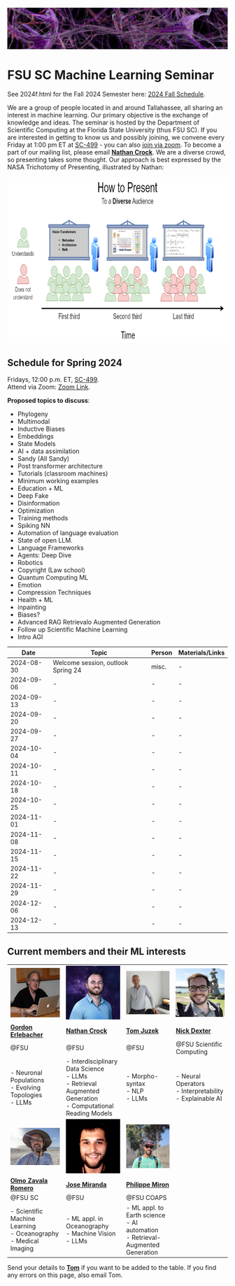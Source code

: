 ![Inspiring_banner](inspiring_banner2.jpg)

# FSU SC Machine Learning Seminar

See 2024f.html for the Fall 2024 Semester here: <a href="https://sc-ai.net/2024f.html">2024 Fall Schedule</a>. 

We are a group of people located in and around Tallahassee, all sharing an interest in machine learning. Our primary objective is the exchange of knowledge and ideas. The seminar is hosted by the Department of Scientific Computing at the Florida State University (thus FSU SC). If you are interested in getting to know us and possibly joining, we convene every Friday at 1:00 pm ET at [SC-499](https://goo.gl/maps/BJLxE3Q7H1MTBqMu6) - you can also [join via zoom](https://fsu.zoom.us/j/9038137210). To become a part of our mailing list, please email [**Nathan Crock**](https://www.sc.fsu.edu/people?uid=ndc08). We are a diverse crowd, so presenting takes some thought. Our approach is best expressed by the NASA Trichotomy of Presenting, illustrated by Nathan: 

<div align="center">
<img src="member_jpgs/columbian_trichotomy.jpg" alt="columbian_trichotomy.jpg" width="900" height="380">
</div>

## Schedule for Spring 2024

Fridays, 12:00 p.m. ET, [SC-499](https://goo.gl/maps/BJLxE3Q7H1MTBqMu6). <br />
Attend via Zoom: [Zoom Link](https://fsu.zoom.us/j/9038137210). <br />

**Proposed topics to discuss**: 

- Phylogeny
- Multimodal
- Inductive Biases
- Embeddings
- State Models
- AI + data assimilation
- Sandy (All Sandy)
- Post transformer architecture
- Tutorials (classroom machines)
- Minimum working examples
- Education + ML
- Deep Fake
- Disinformation
- Optimization
- Training methods
- Spiking NN
- Automation of language evaluation
- State of open LLM.
- Language Frameworks
- Agents: Deep Dive
- Robotics
- Copyright (Law school)
- Quantum Computing ML
- Emotion
- Compression Techniques
- Health + ML
- inpainting
- Biases?
- Advanced RAG Retrievalo Augmented Generation
- Follow up Scientific Machine Learning
- Intro AGI

| Date       | Topic        | Person | Materials/Links | 
|------------|--------------|--------|-----------------|
| 2024-08-30 | Welcome session, outlook Spring 24 | misc. | - |
| 2024-09-06 |  - | - | - |
| 2024-09-13 |  - | - | - |
| 2024-09-20 |  - | - | - |
| 2024-09-27 |  - | - | - |
| 2024-10-04 |  - | - | - |
| 2024-10-11 |  - | - | - |
| 2024-10-18 |  - | - | - |
| 2024-10-25 |  - | - | - |
| 2024-11-01 |  - | - | - |
| 2024-11-08 |  - | - | - |
| 2024-11-15 |  - | - | - |
| 2024-11-22 |  - | - | - |
| 2024-11-29 | - | - | - |
| 2024-12-06 | - | - | - |
| 2024-12-13 | - | - | - |


## Current members and their ML interests

|            |            |            |            | 
|------------|------------|------------|------------|
| <img src="member_jpgs/gerlebacher.jpg" alt="gerlebacher.jpg" width=200px> | <img src="member_jpgs/ncrock.jpg" alt="ncrock.jpg" width=200px> | <img src="member_jpgs/tjuzek2.jpg" alt="tjuzek.jpg" width=200px> | <img src="member_jpgs/ndexter.jpg" alt="ndexter.jpg" width=200px> |
| [**Gordon Erlebacher**](https://www.sc.fsu.edu/people/faculty?uid=gerlebacher) | [**Nathan Crock**](https://www.sc.fsu.edu/people?uid=ndc08) | [**Tom Juzek**](https://modlang.fsu.edu/person/tom-juzek) | [**Nick Dexter**](https://sites.google.com/view/ndexter) |
| @FSU | @FSU | @FSU |   @FSU Scientific Computing |
| - Neuronal Populations <br /> - Evolving Topologies <br /> - LLMs | - Interdisciplinary Data Science <br /> - LLMs <br /> - Retrieval Augmented Generation <br /> - Computational Reading Models | - Morpho-syntax <br /> - NLP <br /> - LLMs | - Neural Operators <br /> - Interpretability <br /> - Explainable AI |
| <img src="member_jpgs/olmoz.jpg" alt="olmoz.jpg" width=200px> | <img src="member_jpgs/jmiranda.jpg" alt="jmiranda.jpg" width=200px> | <img src="member_jpgs/pmiron.jpg" alt="pmiron.jpg" width=200px> | |
| [**Olmo Zavala Romero**](https://olmozavala.com/) | [**Jose Miranda**](https://olmozavala.com/)  | [**Philippe Miron**](https://philippemiron.github.io/) |
| @FSU SC | @FSU | @FSU COAPS |    |
| - Scientific Machine Learning <br /> - Oceanography <br /> - Medical Imaging | - ML appl. in Oceanography <br /> - Machine Vision <br /> - LLMs | - ML appl. to Earth science <br /> - AI automation <br /> - Retrieval-Augmented Generation |  |

Send your details to [**Tom**](https://modlang.fsu.edu/person/tom-juzek) if you want to be added to the table. If you find any errors on this page, also email Tom.</p>
